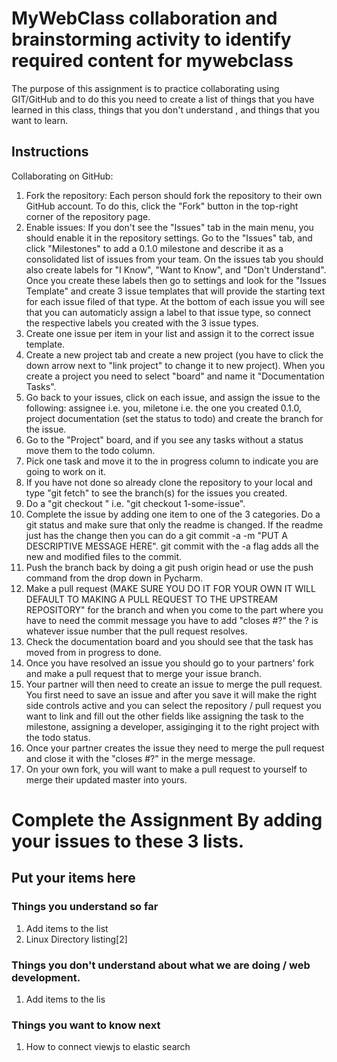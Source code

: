 # MyWebClass collaboration and brainstorming activity to identify required content for mywebclass

The purpose of this assignment is to practice collaborating using GIT/GitHub and to do this you need to create a list of things that you have learned in this class, things that you don't understand , and things that you want to learn.  

## Instructions
Collaborating on GitHub:

1. Fork the repository: Each person should fork the repository to their own GitHub account. To do this, click the "Fork" button in the top-right corner of the repository page.
2. Enable issues: If you don't see the "Issues" tab in the main menu, you should enable it in the repository settings. Go to the "Issues" tab, and click "Milestones" to add a 0.1.0 milestone and describe it as a consolidated list of issues from your team.  On the issues tab you should also create labels for "I Know", "Want to Know", and "Don't Understand".  Once you create these labels then go to settings and look for the "Issues Template" and create 3 issue templates that will provide the starting text for each issue filed of that type.  At the bottom of each issue you will see that you can automaticly assign a label to that issue type, so connect the respective labels you created with the 3 issue types.
3. Create one issue per item in your list and assign it to the correct issue template.  
4. Create a new project tab and create a new project (you have to click the down arrow next to "link project" to change it to new project). When you create a project you need to select "board" and name it "Documentation Tasks".
5.  Go back to your issues, click on each issue, and assign the issue to the following: assignee i.e. you, miletone i.e. the one you created 0.1.0, project documentation (set the status to todo) and create the branch for the issue.
4. Go to the "Project" board, and if you see any tasks without a status move them to the todo column.  
5. Pick one task and move it to the in progress column to indicate you are going to work on it.
6. If you have not done so already clone the repository to your local and type "git fetch" to see the branch(s) for the issues you created. 
7.  Do a "git checkout <name of branch>" i.e. "git checkout 1-some-issue".
8.  Complete the issue by adding one item to one of the 3 categories.  Do a git status and make sure that only the readme is changed.  If the readme just has the change then you can do a git commit -a -m "PUT A DESCRIPTIVE MESSAGE HERE".  git commit with the -a flag adds all the new and modified files to the commit.
9. Push the branch back by doing a git push origin head or use the push command from the drop down in Pycharm.  
10.  Make a pull request (MAKE SURE YOU DO IT FOR YOUR OWN IT WILL DEFAULT TO MAKING A PULL REQUEST TO THE UPSTREAM REPOSITORY" for the branch and when you come to the part where you have to need the commit message you have to add "closes #?"  the ? is whatever issue number that the pull request resolves.
11.  Check the documentation board and you should see that the task has moved from in progress to done.
12.  Once you have resolved an issue you should go to your partners' fork and make a pull request that to merge your issue branch.  
13.  Your partner will then need to create an issue to merge the pull request.  You first need to save an issue and after you save it will make the right side controls active and you can select the repository / pull request you want to link and fill out the other fields like assigning the task to the milestone, assigning a developer, assiginging it to the right project with the todo status.
14. Once your partner creates the issue they need to merge the pull request and close it with the "closes #?" in the merge message.
15. On your own fork, you will want to make a pull request to yourself to merge their updated master into yours.


# Complete the Assignment By adding your issues to these 3 lists.

## Put your items here
### Things you understand so far
1. Add items to the list
2. Linux Directory listing[2]
### Things you don't understand about what we are doing / web development.
1. Add items to the lis
### Things you want to know next
1. How to connect viewjs to elastic search
